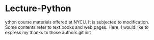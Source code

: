 # Lecture-Python
ython course materials offered at NYCU. It is subjected to modification.
Some contents refer to text books and web pages. 
Here, I would like to express my thanks to those authors.git init